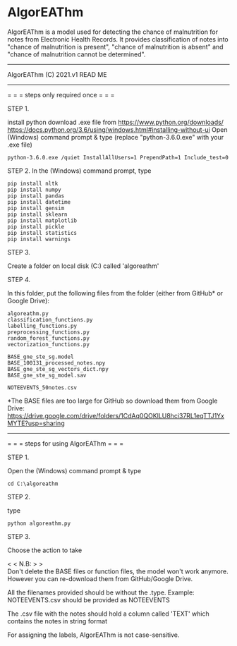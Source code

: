 # AlgorEAThm
AlgorEAThm is a model used for detecting the chance of malnutrition for notes from Electronic Health Records. It provides classification of notes into "chance of malnutrition is present", "chance of malnutrition is absent" and "chance of malnutrition cannot be determined".

- - - - - - - - - - -
AlgorEAThm (C) 2021.v1
READ ME
- - - - - - - - - - -

= = = steps only required once = = = 

STEP 1. 

install python
download .exe file from https://www.python.org/downloads/
https://docs.python.org/3.6/using/windows.html#installing-without-ui
Open (Windows) command prompt & type (replace "python-3.6.0.exe" with your .exe file)

    python-3.6.0.exe /quiet InstallAllUsers=1 PrependPath=1 Include_test=0
    


STEP 2. 
In the (Windows) command prompt, type 

    pip install nltk
    pip install numpy
    pip install pandas
    pip install datetime
    pip install gensim
    pip install sklearn
    pip install matplotlib
    pip install pickle
    pip install statistics
    pip install warnings

STEP 3. 

Create a folder on local disk (C:\) called 'algoreathm'

STEP 4. 

In this folder, put the following files from the folder 
(either from GitHub* or Google Drive):

    algoreathm.py
    classification_functions.py
    labelling_functions.py
    preprocessing_functions.py
    random_forest_functions.py
    vectorization_functions.py
    
    BASE_gne_ste_sg.model
    BASE_100131_processed_notes.npy
    BASE_gne_ste_sg_vectors_dict.npy
    BASE_gne_ste_sg_model.sav
    
    NOTEEVENTS_50notes.csv

*The BASE files are too large for GitHub so download them from Google Drive: https://drive.google.com/drive/folders/1CdAq0QOKlLU8hci37RL1eqTTJ1YxMYTE?usp=sharing

- - - - - - - - - - - - - - - - - - - - - 

= = = steps for using AlgorEAThm = = = 

STEP 1.

Open the (Windows) command prompt & type 

    cd C:\algoreathm 

STEP 2. 

type 

    python algoreathm.py 

STEP 3.

Choose the action to take

< < N.B: > >  
Don't delete the BASE files or function files, the model won't work anymore. However you can re-download them from GitHub/Google Drive. 

All the filenames provided should be without the .type. 
    Example: NOTEEVENTS.csv should be provided as NOTEEVENTS

The .csv file with the notes should hold a column called 'TEXT' which contains the notes in string format

For assigning the labels, AlgorEAThm is not case-sensitive.

